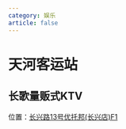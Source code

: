 ```yaml
---
category: 娱乐
article: false
---
```


# 天河客运站

## 长歌量贩式KTV

<i class="fa-solid fa-location-dot"></i> 位置：<a href="https://ditu.amap.com/place/B0H0NSQKGA" target="_blank">长兴路13号优托邦(长兴店)F1</a>